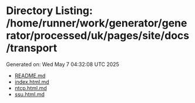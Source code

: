 # Directory Listing: /home/runner/work/generator/generator/processed/uk/pages/site/docs/transport
Generated on: Wed May  7 04:32:08 UTC 2025

- [README.md](README.md)
- [index.html.md](index.html.md)
- [ntcp.html.md](ntcp.html.md)
- [ssu.html.md](ssu.html.md)

